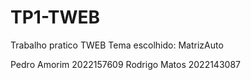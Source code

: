 # TP1-TWEB

Trabalho pratico TWEB
Tema escolhido: MatrizAuto

Pedro Amorim 2022157609
Rodrigo Matos 2022143087
